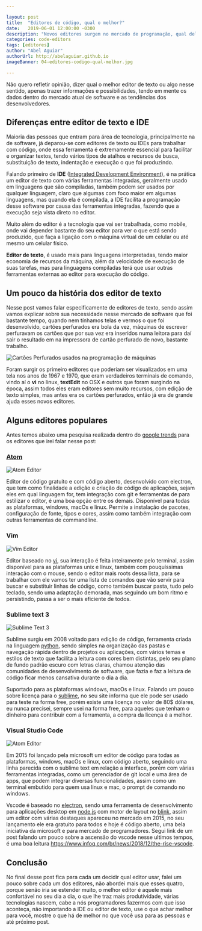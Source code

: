 ```yaml
---

layout: post
title:  "Editores de código, qual o melhor?"
date:   2019-06-01 12:00:00 -0300
description: "Novos editores surgem no mercado de programação, qual deles tem destaque nos dias de hoje"
categories: code-editors
tags: [editores]
author: "Abel Aguiar"
authorUrl: http://abelaguiar.github.io
imageBanner: 04-editores-codigo-qual-melhor.jpg

---
```


Não quero refletir opinião, dizer qual o melhor editor de texto ou algo nesse sentido, apenas trazer informações e possibilidades, tendo em mente os dados dentro do mercado atual de software e as tendências dos desenvolvedores.

## Diferenças entre editor de texto e IDE

Maioria das pessoas que entram para área de tecnologia, principalmente na de software, já deparou-se com editores de texto ou IDEs para trabalhar com código, onde essa ferramenta é extremamente essencial para facilitar e organizar textos, tendo vários tipos de atalhos e recursos de busca, substituição de texto, indentação e execução o que foi produzindo.

Falando primeiro de **IDE** ([Integrated Development Environment][IDE]), é na prática um editor de texto com várias ferramentas integradas, geralmente usado em linguagens que são compiladas, também podem ser usados por qualquer linguagem, claro que algumas com foco maior em algumas linguagens, mas quando ela é compilada, a IDE facilita a programação desse software por causa das ferramentas integradas, fazendo que a execução seja vista direto no editor.

[IDE]: https://en.wikipedia.org/wiki/Integrated_development_environment

Muito além do editor é a tecnologia que vai ser trabalhada, como mobile, onde vai depender bastante do seu editor para ver o que está sendo produzido, que faça a ligação com o máquina virtual de um celular ou até mesmo um celular físico. 

**Editor de texto**, é usado mais para linguagens interpretadas, tendo maior economia de recursos da máquina, além da velocidade de execução de suas tarefas, mas para linguagens compiladas terá que usar outras ferramentas externas ao editor para execução do código.

## Um pouco da história dos editor de texto

Nesse post vamos falar especificamente de editores de texto, sendo assim vamos explicar sobre sua necessidade nesse mercado de software que foi bastante tempo, quando nem tínhamos telas e vermos o que foi desenvolvido, cartões perfurados era bola da vez, máquinas de escrever perfuravam os cartões que por sua vez era inseridos numa leitora para daí sair o resultado em na impressora de cartão perfurado de novo, bastante trabalho.

<img class="img-fluid" src="https://abelaguiar.github.io/blog/assets/img/posts/04-editor-codigo-qual-melhor/cartao-perfurado.png" alt="Cartões Perfurados usados na programação de máquinas">

Foram surgir os primeiro editores que poderiam ser visualizados em uma tela nos anos de 1967 e 1970, que eram verdadeiros terminais de comando, vindo aí o **vi** no linux, **textEdit** no OSX e outros que foram surgindo na época, assim todos eles eram editores sem muito recursos, com edição de texto simples, mas antes era os cartões perfurados, então já era de grande ajuda esses novos editores. 

## Alguns editores populares

Antes temos abaixo uma pesquisa realizada dentro do [google trends][google-trends] para os editores que irei falar nesse post:

[google-trends]: https://trends.google.com/trends

<script type="text/javascript" src="https://ssl.gstatic.com/trends_nrtr/1754_RC01/embed_loader.js"></script> <script type="text/javascript"> trends.embed.renderExploreWidget("TIMESERIES", {"comparisonItem":[{"keyword":"Sublime text 3","geo":"BR","time":"today 12-m"},{"keyword":"Atom Editor","geo":"BR","time":"today 12-m"},{"keyword":"Vim Editor","geo":"BR","time":"today 12-m"},{"keyword":"Vscode","geo":"BR","time":"today 12-m"}],"category":0,"property":""}, {"exploreQuery":"geo=BR&q=Sublime%20text%203,Atom%20Editor,Vim%20Editor,Vscode&date=today 12-m,today 12-m,today 12-m,today 12-m","guestPath":"https://trends.google.com:443/trends/embed/"}); </script>

### [Atom][atom]

[atom]: https://atom.io

<img class="img-fluid" src="https://abelaguiar.github.io/blog/assets/img/posts/04-editor-codigo-qual-melhor/atom-editor.png" alt="Atom Editor">

Editor de código gratuito e com código aberto, desenvolvido com electron, que tem como finalidade a edição e criação de código de aplicações, sejam eles em qual linguagem for, tem integração com git e ferramentas de para estilizar o editor, é uma boa opção entre os demais. Disponível para todas as plataformas, windows, macOs e linux. Permite a instalação de pacotes, configuração de fonte, tipos e cores, assim como também integração com outras ferramentas de commandline.

### Vim

<img class="img-fluid" src="https://abelaguiar.github.io/blog/assets/img/posts/04-editor-codigo-qual-melhor/vim.jpeg" alt="Vim Editor">

Editor baseado no [vi][vi], sua interação é feita inteiramente pelo terminal, assim disponível para as plataformas unix e linux, também com pouquíssimas interação com o mouse, sendo o editor mais roots dessa lista, para se trabalhar com ele vamos ter uma lista de comandos que vão servir para buscar e substituir linhas de código, como também buscar pasta, tudo pelo teclado, sendo uma adaptação demorada, mas seguindo um bom ritmo e persistindo, passa a ser o mais eficiente de todos.

[vi]: https://en.wikipedia.org/wiki/Vi

### Sublime text 3

<img class="img-fluid" src="https://abelaguiar.github.io/blog/assets/img/posts/04-editor-codigo-qual-melhor/sublime-text-3.jpg" alt="Sublime Text 3">

Sublime surgiu em 2008 voltado para edição de código, ferramenta criada na linguagem [python][python], sendo simples na organização das pastas e navegação rápida dentro de projetos ou aplicações, com vários temas e estilos de texto que facilita a leitura com cores bem distintas, pelo seu plano de fundo padrão escuro com letras claras, chamou atenção das comunidades de desenvolvimento de software, que fazia e faz a leitura de código ficar menos cansativa durante o dia a dia.

[python]: https://pt.wikipedia.org/wiki/Python

Suportado para as plataformas windows, macOs e linux. Falando um pouco sobre licença para o [sublime][sublime], no seu site informa que ele pode ser usado para teste na forma free, porém existe uma licença no valor de 80$ dólares, eu nunca precisei, sempre usei na forma free, para aqueles que tenham o dinheiro para contribuir com a ferramenta, a compra da licença é a melhor.

[sublime]: https://www.sublimetext.com

### Visual Studio Code

<img class="img-fluid" src="https://abelaguiar.github.io/blog/assets/img/posts/04-editor-codigo-qual-melhor/vscode.png" alt="Atom Editor">

Em 2015 foi lançado pela microsoft um editor de código para todas as plataformas, windows, macOs e linux, com código aberto, seguindo uma linha parecida com o sublime text em relação a interface, porém com várias ferramentas integradas, como um gerenciador de git local e uma área de apps, que podem integrar diversas funcionalidades, assim como um terminal embutido para quem usa linux e mac, o prompt de comando no windows.

Vscode é baseado no [electron][electron], sendo uma ferramenta de desenvolvimento para aplicações desktop em [node.js][nodejs] com motor de layout no [blink][blink], assim um editor com várias destaques apareceu no mercado em 2015, no seu lançamento ele era gratuito para todos e hoje é código aberto, uma bela iniciativa da microsoft e para mercado de programadores. Segui link de um post falando um pouco sobre a ascensão do vscode nesse ultimos tempos, é uma boa leitura https://www.infoq.com/br/news/2018/12/the-rise-vscode.

[electron]: https://en.wikipedia.org/wiki/Electron_(software_framework)
[nodejs]: https://pt.wikipedia.org/wiki/Node.js
[blink]: https://pt.wikipedia.org/wiki/Blink_(motor_de_layout)

## Conclusão

No final desse post fica para cada um decidir qual editor usar, falei um pouco sobre cada um dos editores, não abordei mais que esses quatro, porque senão iria se estender muito, o melhor editor é aquele mais confortável no seu dia a dia, o que lhe traz mais produtividade, várias tecnologias nascem, cabe a nós programadores fazermos com que isso aconteça, não importando a IDE ou editor de texto, use o que achar melhor para você, mostre o que há de melhor no que você usa para as pessoas e até próximo post.

